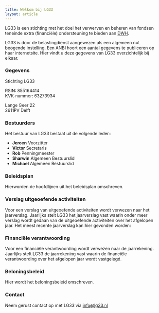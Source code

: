 ```yaml
---
title: Welkom bij LG33
layout: article
---
```


LG33 is een stichting met het doel het verwerven en beheren van fondsen teneinde extra (financiële)
ondersteuning te bieden aan [DWH](https://dwhdelft.nl).

LG33 is door de belastingdienst aangewezen als een algemeen nut beogende instelling. Een ANBI hoort een aantal
gegevens te publiceren op haar internetsite. Hier vindt u deze gegevens van LG33 overzichtelijk bij elkaar.

### Gegevens

Stichting LG33

RSIN: 855164414<br>
KVK-nummer: 63273934

Lange Geer 22<br>
2611PV Delft

### Bestuurders

Het bestuur van LG33 bestaat uit de volgende leden:

* **Jeroen** Voorzitter
* **Victor** Secretaris
* **Rob** Penningmeester
* **Sharwin** Algemeen Bestuurslid
* **Michael** Algemeen Bestuurslid

### Beleidsplan

Hierworden de hoofdlijnen uit het beleidsplan omschreven.

### Verslag uitgeoefende activiteiten

Voor een verslag van uitgeoefende activiteiten wordt verwezen naar het jaarverslag. Jaarlijks stelt LG33 het
jaarverslag vast waarin onder meer verslag wordt gedaan van de uitgeoefende activiteiten over het afgelopen jaar.
Het meest recente jaarverslag kan hier gevonden worden:

<FilesList folder-id="1SEhPdLmDC-MxwcqiRnaMlAcvoPgnq16a"></FilesList>

### Financiële verantwoording
Voor een financiële verantwoording wordt verwezen naar de jaarrekening. Jaarlijks stelt LG33 de jaarrekening vast
waarin de financiële verantwoording over het afgelopen jaar wordt vastgelegd.

<FilesList folder-id="1wOt93uBOFba4lHrf6In1YZJPzT4L9Doi"></FilesList>

### Beloningsbeleid

Hier wordt het beloningsbeleid omschreven.

### Contact

Neem gerust contact op met LG33 via info@lg33.nl
